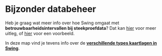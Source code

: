 # Bijzonder databeheer

Heb je graag wat meer info over hoe Swing omgaat met **betrouwbaarheidsintervallen bij steekproefdata**? 
Dat kan [hier](https://github.com/provinciesincijfers/JiveDocumentation/blob/master/13.%20Bijzonder%20databeheer/ABF_formule_betrouwbaarheidsintervallen_SwingStudio%20(1).msg) voor meer uitleg, of [hier](https://github.com/provinciesincijfers/JiveDocumentation/blob/master/13.%20Bijzonder%20databeheer/VB_StadAntwerpen_Metadata_Amon_20180604.xlsx) voor een voorbeeld. 

In deze map vind je tevens info over de [**verschillende types kaartlagen in Swing**](https://github.com/provinciesincijfers/JiveDocumentation/blob/master/13.%20Bijzonder%20databeheer/kaartlagen.md).
